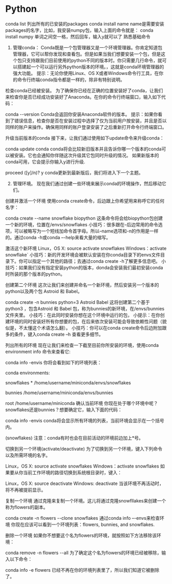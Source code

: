 # Python
conda list      列出所有的已安装的packages
conda install name   name是需要安装packages的名字，比如，我安装numpy包，输入上面的命令就是：
conda install numpy   单词之间空一格，然后回车，输入y就可以了
熟悉基础命令
1. 管理conda：
Conda既是一个包管理器又是一个环境管理器。你肯定知道包管理器，它可以帮你发现和查看包。但是如果当我们想要安装一个包，但是这个包只支持跟我们目前使用的python不同的版本时。你只需要几行命令，就可以搭建起一个可以运行另外python版本的环境。，这就是conda环境管理器的强大功能。
提示：无论你使用Linux、OS X或者Windows命令行工具，在你的命令行终端conda指令都是一样的，除非有特别说明。

检查conda已经被安装。
为了确保你已经在正确的位置安装好了conda，让我们来检查你是否已经成功安装好了Anaconda。在你的命令行终端窗口，输入如下代码：

conda --version
Conda会返回你安装Anaconda软件的版本。
提示：如果你看到了错误信息，检查你是否在安装过程中选择了仅为当前用户按安装，并且是否以同样的账户来操作。确保用同样的账户登录安装了之后重新打开命令行终端窗口。

升级当前版本的conda
接下来，让我们通过使用如下update命令来升级conda：

conda update conda
conda将会比较新旧版本并且告诉你哪一个版本的conda可以被安装。它也会通知你伴随这次升级其它包同时升级的情况。
如果新版本的conda可用，它会提示你输入y进行升级.

proceed ([y]/n)? y
conda更新到最新版后，我们将进入下一个主题。

2. 管理环境。
现在我们通过创建一些环境来展示conda的环境操作，然后移动它们。

创建并激活一个环境
使用conda create命令，后边跟上你希望用来称呼它的任何名字：

conda create --name snowflake biopython
这条命令将会给biopython包创建一个新的环境，位置在/envs/snowflakes
小技巧：很多跟在–后边常用的命令选项，可以被略写为一个短线加命令首字母。所以–name选项和-n的作用是一样的。通过conda -h或conda –-help来看大量的缩写。

激活这个新环境
Linux，OS X: source activate snowflakes
Windows：activate snowflake`
小技巧：新的开发环境会被默认安装在你conda目录下的envs文件目录下。你可以指定一个其他的路径；去通过conda create -h了解更多信息吧。
小技巧：如果我们没有指定安装python的版本，donda会安装我们最初安装conda时所装的那个版本的python。

创建第二个环境
这次让我们来创建并命名一个新环境，然后安装另一个版本的python以及两个包 Astroid 和 Babel。

conda create -n bunnies python=3 Astroid Babel
这将创建第二个基于python3 ，包含Astroid 和 Babel 包，称为bunnies的新环境，在/envs/bunnies文件夹里。
小技巧：在此同时安装你想在这个环境中运行的包，
小提示：在你创建环境的同时安装好所有你想要的包，在后来依次安装可能会导致依赖性问题（貌似是，不太懂这个术语怎么翻）。
小技巧：你可以在conda create命令后边附加跟多的条件，键入conda create –h 查看更多细节。

列出所有的环境
现在让我们来检查一下截至目前你所安装的环境，使用conda environment info 命令来查看它:

conda info -envis
你将会看到如下的环境列表：

conda environments:

 snowflakes          * /home/username/miniconda/envs/snowflakes

 bunnies               /home/username/miniconda/envs/bunnies

 root                  /home/username/miniconda
确认当前环境
你现在处于哪个环境中呢？snowflakes还是bunnies？想要确定它，输入下面的代码：

conda info -envis
conda将会显示所有环境的列表，当前环境会显示在一个括号内。

(snowflakes)
注意：conda有时也会在目前活动的环境前边加上*号。

切换到另一个环境(activate/deactivate)
为了切换到另一个环境，键入下列命令以及所需环境的名字。

Linux，OS X: source activate snowflakes
Windows：activate snowflakes
如果要从你当前工作环境的路径切换到系统根目录时，键入：

Linux，OS X: source deactivate
Windows: deactivate
当该环境不再活动时，将不再被提前显示。

复制一个环境
通过克隆来复制一个环境。这儿将通过克隆snowfllakes来创建一个称为flowers的副本。

conda create -n flowers --clone snowflakes
通过conda info –-envs来检查环境
你现在应该可以看到一个环境列表：flowers, bunnies, and snowflakes.

删除一个环境
如果你不想要这个名为flowers的环境，就按照如下方法移除该环境：

conda remove -n flowers --all
为了确定这个名为flowers的环境已经被移除，输入以下命令：

conda info -e
flowers 已经不再在你的环境列表里了，所以我们知道它被删除了。
